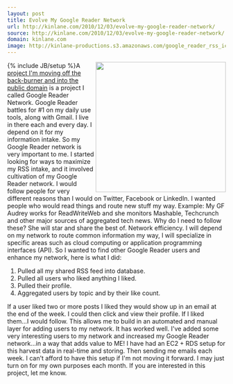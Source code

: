 ```yaml
---
layout: post
title: Evolve My Google Reader Network
url: http://kinlane.com/2010/12/03/evolve-my-google-reader-network/
source: http://kinlane.com/2010/12/03/evolve-my-google-reader-network/
domain: kinlane.com
image: http://kinlane-productions.s3.amazonaws.com/google_reader_rss_icons.jpg
---
```

{% include JB/setup %}<img src="http://kinlane-productions.s3.amazonaws.com/google_reader_rss_icons.jpg" alt="" width="300" align="right" />A <a href="../2010/12/ideation-and-project-evolution/" target="_blank">project I'm moving off the back-burner and into the public domain</a> is a project I called Google Reader Network. Google Reader battles for #1 on my daily use tools, along with Gmail. I live in there each and every day. I depend on it for my information intake. So my Google Reader network is very important to me. I started looking for ways to maximize my RSS intake, and it involved cultivation of my Google Reader network. I would follow people for very different reasons than I would on Twitter, Facebook or LinkedIn. I wanted people who would read things and route new stuff my way. Example: My GF Audrey works for ReadWriteWeb and she monitors Mashable, Techcrunch and other major sources of aggregated tech news. Why do I need to follow these? She will star and share the best of. Network efficiency. I will depend on my network to route common information my way, I will specialize in specific areas such as cloud computing or application programming interfaces (API). So I wanted to find other Google Reader users and enhance my network, here is what I did:
<ol class="mainlist">
     <li>Pulled all my shared RSS feed into database.
     </li>
     <li>Pulled all users who liked anything I liked.
     </li>
     <li>Pulled their profile.
     </li>
     <li>Aggregated users by topic and by their like count.
     </li>
</ol>If a user liked two or more posts I liked they would show up in an email at the end of the week. I could then click and view their profile. If I liked them...I would follow. This allows me to build in an automated and manual layer for adding users to my network. It has worked well. I've added some very interesting users to my network and increased my Google Reader network...in a way that adds value to ME! I have had an EC2 + RDS setup for this harvest data in real-time and storing. Then sending me emails each week. I can't afford to have this setup if I'm not moving it forward. I may just turn on for my own purposes each month. If you are interested in this project, let me know.